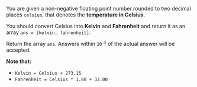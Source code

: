 You are given a non-negative floating point number rounded to two decimal places `celsius`, that denotes the **temperature in Celsius**.

You should convert Celsius into **Kelvin** and **Fahrenheit** and return it as an array `ans = [kelvin, fahrenheit]`.

Return the array `ans`. Answers within <code>10<sup>-5</sup></code> of the actual answer will be accepted.

**Note that:**

- `Kelvin = Celsius + 273.15`
- `Fahrenheit = Celsius * 1.80 + 32.00`